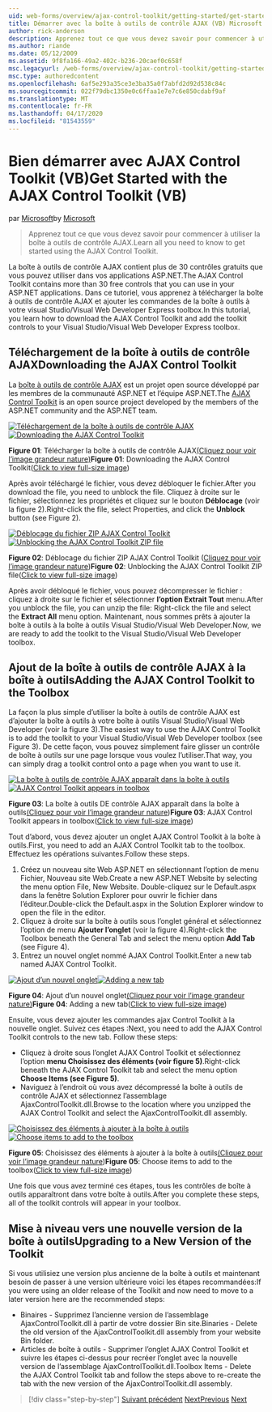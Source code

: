 ```yaml
---
uid: web-forms/overview/ajax-control-toolkit/getting-started/get-started-with-the-ajax-control-toolkit-vb
title: Démarrer avec la boîte à outils de contrôle AJAX (VB) Microsoft Docs
author: rick-anderson
description: Apprenez tout ce que vous devez savoir pour commencer à utiliser la boîte à outils de contrôle AJAX.
ms.author: riande
ms.date: 05/12/2009
ms.assetid: 9f8fa166-49a2-402c-b236-20caef0c658f
msc.legacyurl: /web-forms/overview/ajax-control-toolkit/getting-started/get-started-with-the-ajax-control-toolkit-vb
msc.type: authoredcontent
ms.openlocfilehash: 6af5e293a35ce3e3ba35a0f7abfd2d92d538c84c
ms.sourcegitcommit: 022f79dbc1350e0c6ffaa1e7e7c6e850cdabf9af
ms.translationtype: MT
ms.contentlocale: fr-FR
ms.lasthandoff: 04/17/2020
ms.locfileid: "81543559"
---
```

# <a name="get-started-with-the-ajax-control-toolkit-vb"></a><span data-ttu-id="67f7b-103">Bien démarrer avec AJAX Control Toolkit (VB)</span><span class="sxs-lookup"><span data-stu-id="67f7b-103">Get Started with the AJAX Control Toolkit (VB)</span></span>

<span data-ttu-id="67f7b-104">par [Microsoft](https://github.com/microsoft)</span><span class="sxs-lookup"><span data-stu-id="67f7b-104">by [Microsoft](https://github.com/microsoft)</span></span>

> <span data-ttu-id="67f7b-105">Apprenez tout ce que vous devez savoir pour commencer à utiliser la boîte à outils de contrôle AJAX.</span><span class="sxs-lookup"><span data-stu-id="67f7b-105">Learn all you need to know to get started using the AJAX Control Toolkit.</span></span>

<span data-ttu-id="67f7b-106">La boîte à outils de contrôle AJAX contient plus de 30 contrôles gratuits que vous pouvez utiliser dans vos applications ASP.NET.</span><span class="sxs-lookup"><span data-stu-id="67f7b-106">The AJAX Control Toolkit contains more than 30 free controls that you can use in your ASP.NET applications.</span></span> <span data-ttu-id="67f7b-107">Dans ce tutoriel, vous apprenez à télécharger la boîte à outils de contrôle AJAX et ajouter les commandes de la boîte à outils à votre visual Studio/Visual Web Developer Express toolbox.</span><span class="sxs-lookup"><span data-stu-id="67f7b-107">In this tutorial, you learn how to download the AJAX Control Toolkit and add the toolkit controls to your Visual Studio/Visual Web Developer Express toolbox.</span></span>

## <a name="downloading-the-ajax-control-toolkit"></a><span data-ttu-id="67f7b-108">Téléchargement de la boîte à outils de contrôle AJAX</span><span class="sxs-lookup"><span data-stu-id="67f7b-108">Downloading the AJAX Control Toolkit</span></span>

<span data-ttu-id="67f7b-109">La [boîte à outils de contrôle AJAX](http://devexpress.com/act) est un projet open source développé par les membres de la communauté ASP.NET et l’équipe ASP.NET.</span><span class="sxs-lookup"><span data-stu-id="67f7b-109">The [AJAX Control Toolkit](http://devexpress.com/act) is an open source project developed by the members of the ASP.NET community and the ASP.NET team.</span></span>

<span data-ttu-id="67f7b-110">[![Téléchargement de la boîte à outils de contrôle AJAX](get-started-with-the-ajax-control-toolkit-vb/_static/image1.jpg)](get-started-with-the-ajax-control-toolkit-vb/_static/image1.png)</span><span class="sxs-lookup"><span data-stu-id="67f7b-110">[![Downloading the AJAX Control Toolkit](get-started-with-the-ajax-control-toolkit-vb/_static/image1.jpg)](get-started-with-the-ajax-control-toolkit-vb/_static/image1.png)</span></span>

<span data-ttu-id="67f7b-111">**Figure 01**: Télécharger la boîte à outils de contrôle AJAX[(Cliquez pour voir l’image grandeur nature)](get-started-with-the-ajax-control-toolkit-vb/_static/image2.png)</span><span class="sxs-lookup"><span data-stu-id="67f7b-111">**Figure 01**: Downloading the AJAX Control Toolkit([Click to view full-size image](get-started-with-the-ajax-control-toolkit-vb/_static/image2.png))</span></span>

<span data-ttu-id="67f7b-112">Après avoir téléchargé le fichier, vous devez débloquer le fichier.</span><span class="sxs-lookup"><span data-stu-id="67f7b-112">After you download the file, you need to unblock the file.</span></span> <span data-ttu-id="67f7b-113">Cliquez à droite sur le fichier, sélectionnez les propriétés et cliquez sur le bouton **Déblocage** (voir la figure 2).</span><span class="sxs-lookup"><span data-stu-id="67f7b-113">Right-click the file, select Properties, and click the **Unblock** button (see Figure 2).</span></span>

<span data-ttu-id="67f7b-114">[![Déblocage du fichier ZIP AJAX Control Toolkit](get-started-with-the-ajax-control-toolkit-vb/_static/image2.jpg)](get-started-with-the-ajax-control-toolkit-vb/_static/image3.png)</span><span class="sxs-lookup"><span data-stu-id="67f7b-114">[![Unblocking the AJAX Control Toolkit ZIP file](get-started-with-the-ajax-control-toolkit-vb/_static/image2.jpg)](get-started-with-the-ajax-control-toolkit-vb/_static/image3.png)</span></span>

<span data-ttu-id="67f7b-115">**Figure 02**: Déblocage du fichier ZIP AJAX Control Toolkit ([Cliquez pour voir l’image grandeur nature](get-started-with-the-ajax-control-toolkit-vb/_static/image4.png))</span><span class="sxs-lookup"><span data-stu-id="67f7b-115">**Figure 02**: Unblocking the AJAX Control Toolkit ZIP file([Click to view full-size image](get-started-with-the-ajax-control-toolkit-vb/_static/image4.png))</span></span>

<span data-ttu-id="67f7b-116">Après avoir débloqué le fichier, vous pouvez décompresser le fichier : cliquez à droite sur le fichier et sélectionner **l’option Extrait Tout** menu.</span><span class="sxs-lookup"><span data-stu-id="67f7b-116">After you unblock the file, you can unzip the file: Right-click the file and select the **Extract All** menu option.</span></span> <span data-ttu-id="67f7b-117">Maintenant, nous sommes prêts à ajouter la boîte à outils à la boîte à outils Visual Studio/Visual Web Developer.</span><span class="sxs-lookup"><span data-stu-id="67f7b-117">Now, we are ready to add the toolkit to the Visual Studio/Visual Web Developer toolbox.</span></span>

## <a name="adding-the-ajax-control-toolkit-to-the-toolbox"></a><span data-ttu-id="67f7b-118">Ajout de la boîte à outils de contrôle AJAX à la boîte à outils</span><span class="sxs-lookup"><span data-stu-id="67f7b-118">Adding the AJAX Control Toolkit to the Toolbox</span></span>

<span data-ttu-id="67f7b-119">La façon la plus simple d’utiliser la boîte à outils de contrôle AJAX est d’ajouter la boîte à outils à votre boîte à outils Visual Studio/Visual Web Developer (voir la figure 3).</span><span class="sxs-lookup"><span data-stu-id="67f7b-119">The easiest way to use the AJAX Control Toolkit is to add the toolkit to your Visual Studio/Visual Web Developer toolbox (see Figure 3).</span></span> <span data-ttu-id="67f7b-120">De cette façon, vous pouvez simplement faire glisser un contrôle de boîte à outils sur une page lorsque vous voulez l’utiliser.</span><span class="sxs-lookup"><span data-stu-id="67f7b-120">That way, you can simply drag a toolkit control onto a page when you want to use it.</span></span>

<span data-ttu-id="67f7b-121">[![La boîte à outils de contrôle AJAX apparaît dans la boîte à outils](get-started-with-the-ajax-control-toolkit-vb/_static/image3.jpg)](get-started-with-the-ajax-control-toolkit-vb/_static/image5.png)</span><span class="sxs-lookup"><span data-stu-id="67f7b-121">[![AJAX Control Toolkit appears in toolbox](get-started-with-the-ajax-control-toolkit-vb/_static/image3.jpg)](get-started-with-the-ajax-control-toolkit-vb/_static/image5.png)</span></span>

<span data-ttu-id="67f7b-122">**Figure 03**: La boîte à outils DE contrôle AJAX apparaît dans la boîte à outils[(Cliquez pour voir l’image grandeur nature](get-started-with-the-ajax-control-toolkit-vb/_static/image6.png))</span><span class="sxs-lookup"><span data-stu-id="67f7b-122">**Figure 03**: AJAX Control Toolkit appears in toolbox([Click to view full-size image](get-started-with-the-ajax-control-toolkit-vb/_static/image6.png))</span></span>

<span data-ttu-id="67f7b-123">Tout d’abord, vous devez ajouter un onglet AJAX Control Toolkit à la boîte à outils.</span><span class="sxs-lookup"><span data-stu-id="67f7b-123">First, you need to add an AJAX Control Toolkit tab to the toolbox.</span></span> <span data-ttu-id="67f7b-124">Effectuez les opérations suivantes.</span><span class="sxs-lookup"><span data-stu-id="67f7b-124">Follow these steps.</span></span>

1. <span data-ttu-id="67f7b-125">Créez un nouveau site Web ASP.NET en sélectionnant l’option de menu Fichier, Nouveau site Web.</span><span class="sxs-lookup"><span data-stu-id="67f7b-125">Create a new ASP.NET Website by selecting the menu option File, New Website.</span></span> <span data-ttu-id="67f7b-126">Double-cliquez sur le Default.aspx dans la fenêtre Solution Explorer pour ouvrir le fichier dans l’éditeur.</span><span class="sxs-lookup"><span data-stu-id="67f7b-126">Double-click the Default.aspx in the Solution Explorer window to open the file in the editor.</span></span>
2. <span data-ttu-id="67f7b-127">Cliquez à droite sur la boîte à outils sous l’onglet général et sélectionnez l’option de menu **Ajouter l’onglet** (voir la figure 4).</span><span class="sxs-lookup"><span data-stu-id="67f7b-127">Right-click the Toolbox beneath the General Tab and select the menu option **Add Tab** (see Figure 4).</span></span>
3. <span data-ttu-id="67f7b-128">Entrez un nouvel onglet nommé AJAX Control Toolkit.</span><span class="sxs-lookup"><span data-stu-id="67f7b-128">Enter a new tab named AJAX Control Toolkit.</span></span>

<span data-ttu-id="67f7b-129">[![Ajout d’un nouvel onglet](get-started-with-the-ajax-control-toolkit-vb/_static/image4.jpg)](get-started-with-the-ajax-control-toolkit-vb/_static/image7.png)</span><span class="sxs-lookup"><span data-stu-id="67f7b-129">[![Adding a new tab](get-started-with-the-ajax-control-toolkit-vb/_static/image4.jpg)](get-started-with-the-ajax-control-toolkit-vb/_static/image7.png)</span></span>

<span data-ttu-id="67f7b-130">**Figure 04**: Ajout d’un nouvel onglet[(Cliquez pour voir l’image grandeur nature)](get-started-with-the-ajax-control-toolkit-vb/_static/image8.png)</span><span class="sxs-lookup"><span data-stu-id="67f7b-130">**Figure 04**: Adding a new tab([Click to view full-size image](get-started-with-the-ajax-control-toolkit-vb/_static/image8.png))</span></span>

<span data-ttu-id="67f7b-131">Ensuite, vous devez ajouter les commandes ajax Control Toolkit à la nouvelle onglet. Suivez ces étapes :</span><span class="sxs-lookup"><span data-stu-id="67f7b-131">Next, you need to add the AJAX Control Toolkit controls to the new tab. Follow these steps:</span></span>

- <span data-ttu-id="67f7b-132">Cliquez à droite sous l’onglet AJAX Control Toolkit et sélectionnez l’option **menu Choisissez des éléments (voir figure 5)**.</span><span class="sxs-lookup"><span data-stu-id="67f7b-132">Right-click beneath the AJAX Control Toolkit tab and select the menu option **Choose Items (see Figure 5)**.</span></span>
- <span data-ttu-id="67f7b-133">Naviguez à l’endroit où vous avez décompressé la boîte à outils de contrôle AJAX et sélectionnez l’assemblage AjaxControlToolkit.dll.</span><span class="sxs-lookup"><span data-stu-id="67f7b-133">Browse to the location where you unzipped the AJAX Control Toolkit and select the AjaxControlToolkit.dll assembly.</span></span>

<span data-ttu-id="67f7b-134">[![Choisissez des éléments à ajouter à la boîte à outils](get-started-with-the-ajax-control-toolkit-vb/_static/image5.jpg)](get-started-with-the-ajax-control-toolkit-vb/_static/image9.png)</span><span class="sxs-lookup"><span data-stu-id="67f7b-134">[![Choose items to add to the toolbox](get-started-with-the-ajax-control-toolkit-vb/_static/image5.jpg)](get-started-with-the-ajax-control-toolkit-vb/_static/image9.png)</span></span>

<span data-ttu-id="67f7b-135">**Figure 05**: Choisissez des éléments à ajouter à la boîte à outils[(Cliquez pour voir l’image grandeur nature](get-started-with-the-ajax-control-toolkit-vb/_static/image10.png))</span><span class="sxs-lookup"><span data-stu-id="67f7b-135">**Figure 05**: Choose items to add to the toolbox([Click to view full-size image](get-started-with-the-ajax-control-toolkit-vb/_static/image10.png))</span></span>

<span data-ttu-id="67f7b-136">Une fois que vous avez terminé ces étapes, tous les contrôles de boîte à outils apparaîtront dans votre boîte à outils.</span><span class="sxs-lookup"><span data-stu-id="67f7b-136">After you complete these steps, all of the toolkit controls will appear in your toolbox.</span></span>

## <a name="upgrading-to-a-new-version-of-the-toolkit"></a><span data-ttu-id="67f7b-137">Mise à niveau vers une nouvelle version de la boîte à outils</span><span class="sxs-lookup"><span data-stu-id="67f7b-137">Upgrading to a New Version of the Toolkit</span></span>

<span data-ttu-id="67f7b-138">Si vous utilisiez une version plus ancienne de la boîte à outils et maintenant besoin de passer à une version ultérieure voici les étapes recommandées:</span><span class="sxs-lookup"><span data-stu-id="67f7b-138">If you were using an older release of the Toolkit and now need to move to a later version here are the recommended steps:</span></span>

- <span data-ttu-id="67f7b-139">Binaires - Supprimez l’ancienne version de l’assemblage AjaxControlToolkit.dll à partir de votre dossier Bin site.</span><span class="sxs-lookup"><span data-stu-id="67f7b-139">Binaries - Delete the old version of the AjaxControlToolkit.dll assembly from your website Bin folder.</span></span>
- <span data-ttu-id="67f7b-140">Articles de boîte à outils - Supprimer l’onglet AJAX Control Toolkit et suivre les étapes ci-dessus pour recréer l’onglet avec la nouvelle version de l’assemblage AjaxControlToolkit.dll.</span><span class="sxs-lookup"><span data-stu-id="67f7b-140">Toolbox Items - Delete the AJAX Control Toolkit tab and follow the steps above to re-create the tab with the new version of the AjaxControlToolkit.dll assembly.</span></span>

> [!div class="step-by-step"]
> <span data-ttu-id="67f7b-141">[Suivant précédent](creating-a-custom-ajax-control-toolkit-control-extender-cs.md)
> [Next](using-ajax-control-toolkit-controls-and-control-extenders-vb.md)</span><span class="sxs-lookup"><span data-stu-id="67f7b-141">[Previous](creating-a-custom-ajax-control-toolkit-control-extender-cs.md)
[Next](using-ajax-control-toolkit-controls-and-control-extenders-vb.md)</span></span>
